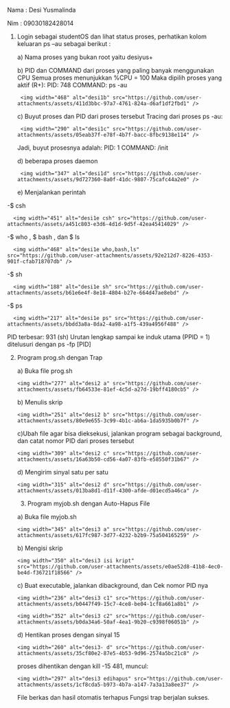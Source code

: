 
Nama    : Desi Yusmalinda

Nim     : 09030182428014


1. Login sebagai studentOS dan lihat status proses, perhatikan kolom keluaran ps –au sebagai berikut :

   a) Nama proses yang bukan root yaitu desiyus+

   
   b) PID dan COMMAND dari proses yang paling banyak menggunakan CPU Semua proses menunjukkan %CPU = 100 Maka dipilih proses yang aktif (R+): PID: 748 COMMAND: ps -au

        <img width="468" alt="desi1b" src="https://github.com/user-attachments/assets/411d3bbc-97a7-4761-824a-d6af1df2fbd1" />


   c) Buyut proses dan PID dari proses tersebut Tracing dari proses ps -au:

        <img width="290" alt="desi1c" src="https://github.com/user-attachments/assets/05eab37f-e78f-4b7f-bacc-8fbc9138e114" />

    Jadi, buyut prosesnya adalah: PID: 1 COMMAND: /init


   d) beberapa proses daemon

        <img width="347" alt="desi1d" src="https://github.com/user-attachments/assets/9d727360-8a0f-41dc-9807-75cafc44a2e0" />


   e) Menjalankan perintah

  -$ csh

      <img width="451" alt="desi1e csh" src="https://github.com/user-attachments/assets/a451c803-e3d6-4d1d-9d5f-42ea45414029" />


  -$ who , $ bash , dan $ ls

      <img width="468" alt="desi1e who,bash,ls" src="https://github.com/user-attachments/assets/92e212d7-8226-4353-901f-cfab718707db" />


  -$ sh

      <img width="188" alt="desi1e sh" src="https://github.com/user-attachments/assets/b61e6e4f-8e18-4804-b27e-664d47ae8ebd" />


  -$ ps

      <img width="217" alt="desi1e ps" src="https://github.com/user-attachments/assets/bbdd3a8a-8da2-4a98-a1f5-439a4956f488" />

  PID terbesar: 931 (sh) Urutan lengkap sampai ke induk utama (PPID = 1) ditelusuri dengan ps -fp [PID]



   2. Program prog.sh dengan Trap
      
      a)  Buka file prog.sh

          <img width="277" alt="desi2 a" src="https://github.com/user-attachments/assets/fb64533e-81ef-4c5d-a27d-19bff4180cb5" />


      b) Menulis skrip

          <img width="251" alt="desi2 b" src="https://github.com/user-attachments/assets/80e9e655-3c99-4b1c-ab6a-1da5935b0b7f" />


      c)Ubah file agar bisa dieksekusi, jalankan program sebagai background, dan catat nomor PID dari proses tersebut

          <img width="309" alt="desi2 c" src="https://github.com/user-attachments/assets/16a63b50-cd56-4a07-83fb-e58550f31b67" />


      d) Mengirim sinyal satu per satu

          <img width="315" alt="desi2 d" src="https://github.com/user-attachments/assets/013ba8d1-d11f-4300-afde-d01ecd5a46ca" />



      3. Program myjob.sh dengan Auto-Hapus File
         
       a) Buka file myjob.sh

          <img width="345" alt="desi3 a" src="https://github.com/user-attachments/assets/617fc987-3d77-4232-b2b9-75a504165259" />


      b) Mengisi skrip

          <img width="350" alt="desi3 isi kript" src="https://github.com/user-attachments/assets/e0ae52d8-41b8-4ec0-be4d-f36721f18566" />


      c) Buat executable, jalankan dibackground, dan Cek nomor PID nya

          <img width="236" alt="desi3 c1" src="https://github.com/user-attachments/assets/b0447f49-15c7-4ce8-be04-1cf8a661a8b1" />

          <img width="352" alt="desi3 c2" src="https://github.com/user-attachments/assets/b0da34a6-50af-4ea1-9b20-c9398f06051b" />


      d) Hentikan proses dengan sinyal 15

          <img width="260" alt="desi3- d" src="https://github.com/user-attachments/assets/35cf80e2-87e5-4b53-9d96-2574a5bc21c8" />

      proses dihentikan dengan kill -15 481, muncul:

          <img width="297" alt="desi3 edihapus" src="https://github.com/user-attachments/assets/1cf8cda5-b973-4b7a-a147-7a3a13a8ee37" />
      
      File berkas dan hasil otomatis terhapus Fungsi trap berjalan sukses.

